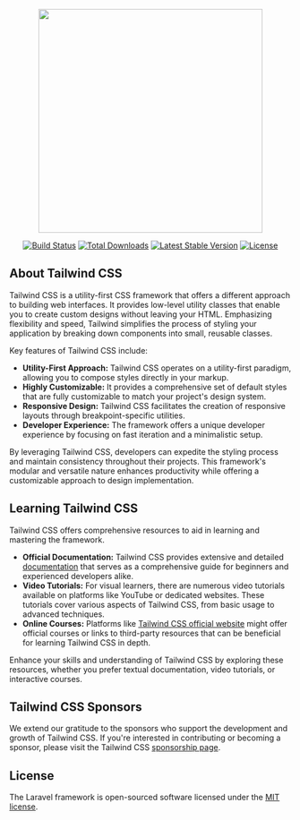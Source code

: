<p align="center"><a href="https://tailwindcss.com" target="_blank"><img src="https://tailwindcss.com/_next/static/media/tailwindcss-mark.3c5441fc7a190fb1800d4a5c7f07ba4b1345a9c8.svg" width="400"></a></p>


<p align="center">
<a href="https://travis-ci.org/laravel/framework"><img src="https://travis-ci.org/laravel/framework.svg" alt="Build Status"></a>
<a href="https://packagist.org/packages/laravel/framework"><img src="https://poser.pugx.org/laravel/framework/d/total.svg" alt="Total Downloads"></a>
<a href="https://packagist.org/packages/laravel/framework"><img src="https://poser.pugx.org/laravel/framework/v/stable.svg" alt="Latest Stable Version"></a>
<a href="https://packagist.org/packages/laravel/framework"><img src="https://poser.pugx.org/laravel/framework/license.svg" alt="License"></a>
</p>

## About Tailwind CSS

Tailwind CSS is a utility-first CSS framework that offers a different approach to building web interfaces. It provides low-level utility classes that enable you to create custom designs without leaving your HTML. Emphasizing flexibility and speed, Tailwind simplifies the process of styling your application by breaking down components into small, reusable classes.

Key features of Tailwind CSS include:

- **Utility-First Approach:** Tailwind CSS operates on a utility-first paradigm, allowing you to compose styles directly in your markup.
- **Highly Customizable:** It provides a comprehensive set of default styles that are fully customizable to match your project's design system.
- **Responsive Design:** Tailwind CSS facilitates the creation of responsive layouts through breakpoint-specific utilities.
- **Developer Experience:** The framework offers a unique developer experience by focusing on fast iteration and a minimalistic setup.

By leveraging Tailwind CSS, developers can expedite the styling process and maintain consistency throughout their projects. This framework's modular and versatile nature enhances productivity while offering a customizable approach to design implementation.

## Learning Tailwind CSS

Tailwind CSS offers comprehensive resources to aid in learning and mastering the framework.

- **Official Documentation:** Tailwind CSS provides extensive and detailed [documentation](https://tailwindcss.com/docs) that serves as a comprehensive guide for beginners and experienced developers alike.
- **Video Tutorials:** For visual learners, there are numerous video tutorials available on platforms like YouTube or dedicated websites. These tutorials cover various aspects of Tailwind CSS, from basic usage to advanced techniques.
- **Online Courses:** Platforms like [Tailwind CSS official website](https://tailwindcss.com/) might offer official courses or links to third-party resources that can be beneficial for learning Tailwind CSS in depth.

Enhance your skills and understanding of Tailwind CSS by exploring these resources, whether you prefer textual documentation, video tutorials, or interactive courses.

## Tailwind CSS Sponsors

We extend our gratitude to the sponsors who support the development and growth of Tailwind CSS. If you're interested in contributing or becoming a sponsor, please visit the Tailwind CSS [sponsorship page](https://github.com/sponsors/tailwindlabs).

## License

The Laravel framework is open-sourced software licensed under the [MIT license](https://opensource.org/licenses/MIT).
